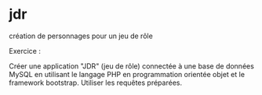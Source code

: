 # jdr
 création de personnages pour un jeu de rôle

Exercice :

Créer une application "JDR" (jeu de rôle) connectée à une base de données MySQL en utilisant le langage PHP en programmation orientée objet et le framework bootstrap.
Utiliser les requêtes préparées.

